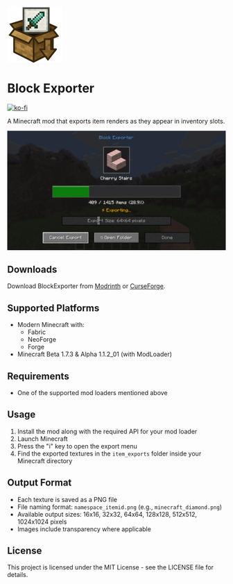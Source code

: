 <img src="src/main/resources/assets/blockexporter/icon.png" width="128">

# Block Exporter
[![ko-fi](https://ko-fi.com/img/githubbutton_sm.svg)](https://ko-fi.com/T6T41HDJJ4)

A Minecraft mod that exports item renders as they appear in inventory slots.

![Export Menu](example.png)

## Downloads
Download BlockExporter from [Modrinth](https://modrinth.com/mod/blockexporter) or
[CurseForge](https://www.curseforge.com/minecraft/mc-mods/blockexporter).

## Supported Platforms
- Modern Minecraft with:
  - Fabric
  - NeoForge
  - Forge
- Minecraft Beta 1.7.3 & Alpha 1.1.2_01 (with ModLoader)

## Requirements
- One of the supported mod loaders mentioned above

## Usage
1. Install the mod along with the required API for your mod loader
2. Launch Minecraft
3. Press the "i" key to open the export menu
4. Find the exported textures in the `item_exports` folder inside your Minecraft directory

## Output Format
- Each texture is saved as a PNG file
- File naming format: `namespace_itemid.png` (e.g., `minecraft_diamond.png`)
- Available output sizes: 16x16, 32x32, 64x64, 128x128, 512x512, 1024x1024 pixels
- Images include transparency where applicable

## License
This project is licensed under the MIT License - see the LICENSE file for details. 
